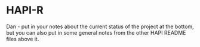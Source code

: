 # HAPI-R

Dan - put in your notes about the current status of the project at the bottom, but you can also put in some general notes from the other HAPI README files above it.
